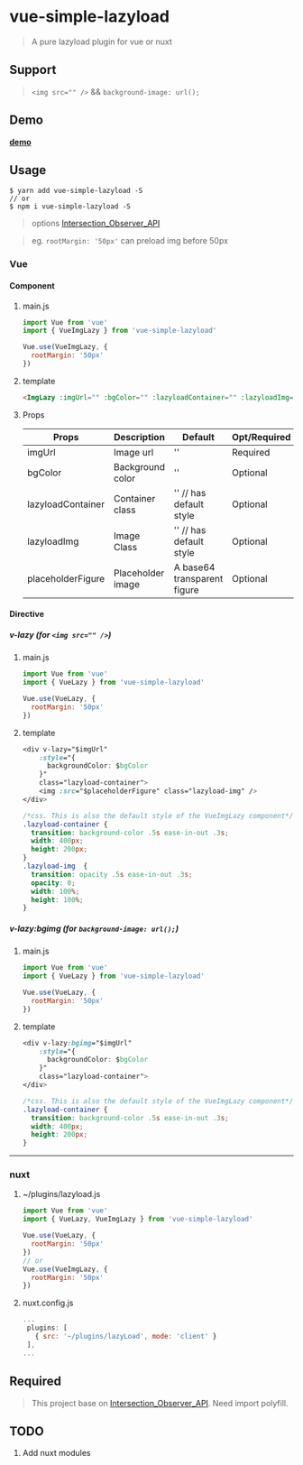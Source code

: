 # vue-simple-lazyload

> A pure lazyload plugin for vue or nuxt

## Support
> `<img src="" />` && `background-image: url();`

## Demo
**[demo](https://git.yasinchan.com/vue-simple-lazyload/dist/)**

## Usage

```
$ yarn add vue-simple-lazyload -S
// or
$ npm i vue-simple-lazyload -S
```

> options [Intersection_Observer_API](https://developer.mozilla.org/en-US/docs/Web/API/Intersection_Observer_API)

> eg. `rootMargin: '50px'` can preload img before 50px

### Vue

#### Component

1. main.js

   ```js
   import Vue from 'vue'
   import { VueImgLazy } from 'vue-simple-lazyload'
   
   Vue.use(VueImgLazy, {
     rootMargin: '50px'
   })
   ```
2. template

   ```html
   <ImgLazy :imgUrl="" :bgColor="" :lazyloadContainer="" :lazyloadImg="" :placeholderFigure=""></ImgLazy>
   ```
3. Props

    | Props             | Description       | Default                     | Opt/Required |
    | ----------------- | ----------------- | --------------------------- | ------------ |
    | imgUrl            | Image url         | ''                          | Required     |
    | bgColor           | Background color  | ''                          | Optional     |
    | lazyloadContainer | Container class   | '' // has default style     | Optional     |
    | lazyloadImg       | Image Class       | '' // has default style     | Optional     |
    | placeholderFigure | Placeholder image | A base64 transparent figure | Optional     |



#### Directive
##### v-lazy (for `<img src="" />`)
1. main.js
   ```js
   import Vue from 'vue'
   import { VueLazy } from 'vue-simple-lazyload'
   
   Vue.use(VueLazy, {
     rootMargin: '50px'
   })
   ```
2. template
   ```css
   <div v-lazy="$imgUrl"
       :style="{
         backgroundColor: $bgColor
       }"
       class="lazyload-container">
       <img :src="$placeholderFigure" class="lazyload-img" />
   </div>
   
   /*css. This is also the default style of the VueImgLazy component*/
   .lazyload-container {
     transition: background-color .5s ease-in-out .3s;
     width: 400px;
     height: 200px;
   }
   .lazyload-img  {
     transition: opacity .5s ease-in-out .3s;
     opacity: 0;
     width: 100%;
     height: 100%;
   }
   ```
##### v-lazy:bgimg (for `background-image: url();`)

1. main.js
   ```js
   import Vue from 'vue'
   import { VueLazy } from 'vue-simple-lazyload'
   
   Vue.use(VueLazy, {
     rootMargin: '50px'
   })
   ```
2. template
   ```css
   <div v-lazy:bgimg="$imgUrl"
       :style="{
         backgroundColor: $bgColor
       }"
       class="lazyload-container">
   </div>
   
   /*css. This is also the default style of the VueImgLazy component*/
   .lazyload-container {
     transition: background-color .5s ease-in-out .3s;
     width: 400px;
     height: 200px;
   }
   ```


-------

### nuxt

1. ~/plugins/lazyload.js

   ```js
   import Vue from 'vue'
   import { VueLazy, VueImgLazy } from 'vue-simple-lazyload'
   
   Vue.use(VueLazy, {
     rootMargin: '50px'
   })
   // or
   Vue.use(VueImgLazy, {
     rootMargin: '50px'
   })
   ```

2. nuxt.config.js

   ```js
   ...
    plugins: [
      { src: '~/plugins/lazyLoad', mode: 'client' }
    ],
   ...
   ```
 
## Required
> This project base on [Intersection_Observer_API](https://developer.mozilla.org/en-US/docs/Web/API/Intersection_Observer_API). Need import polyfill.
   

## TODO

1. Add nuxt modules
